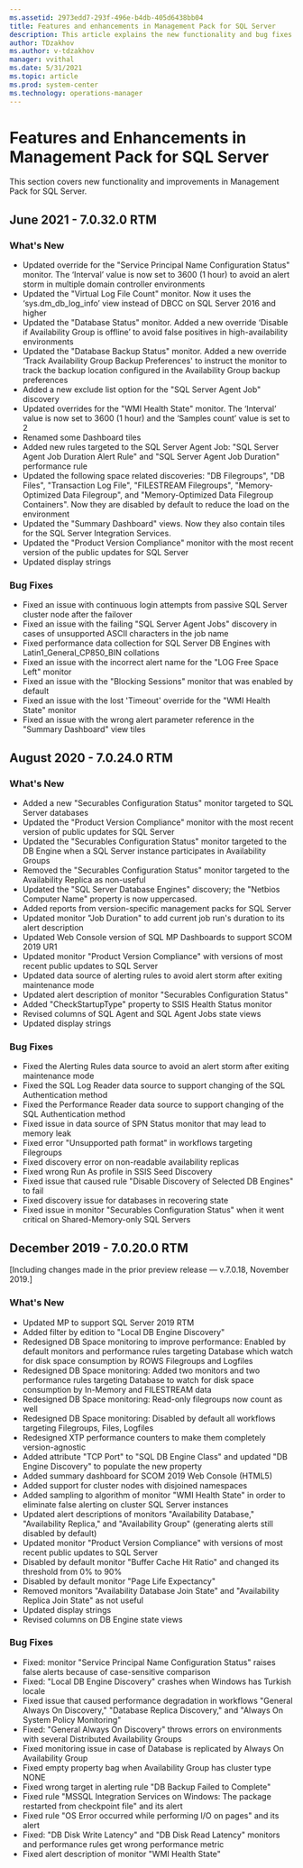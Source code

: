 ```yaml
---
ms.assetid: 2973edd7-293f-496e-b4db-405d6438bb04
title: Features and enhancements in Management Pack for SQL Server
description: This article explains the new functionality and bug fixes implemented in Management Pack for SQL Server
author: TDzakhov
ms.author: v-tdzakhov
manager: vvithal
ms.date: 5/31/2021
ms.topic: article
ms.prod: system-center
ms.technology: operations-manager
---
```


# Features and Enhancements in Management Pack for SQL Server

This section covers new functionality and improvements in Management Pack for SQL Server.

## June 2021 - 7.0.32.0 RTM 

### What's New

- Updated override for the "Service Principal Name Configuration Status" monitor. The ‘Interval’ value is now set to 3600 (1 hour) to avoid an alert storm in multiple domain controller environments
- Updated the "Virtual Log File Count" monitor. Now it uses the ‘sys.dm_db_log_info’ view instead of DBCC on SQL Server 2016 and higher 
- Updated the "Database Status" monitor. Added a new override ‘Disable if Availability Group is offline’ to avoid false positives in high-availability environments 
- Updated the "Database Backup Status" monitor. Added a new override ‘Track Availability Group Backup Preferences' to instruct the monitor to track the backup location configured in the Availability Group backup preferences 
- Added a new exclude list option for the "SQL Server Agent Job" discovery
- Updated overrides for the "WMI Health State" monitor. The ‘Interval’ value is now set to 3600 (1 hour) and the ‘Samples count’ value is set to 2
- Renamed some Dashboard tiles
- Added new rules targeted to the SQL Server Agent Job: "SQL Server Agent Job Duration Alert Rule" and "SQL Server Agent Job Duration" performance rule 
- Updated the following space related discoveries: "DB Filegroups", "DB Files", "Transaction Log File", "FILESTREAM Filegroups", "Memory-Optimized Data Filegroup", and "Memory-Optimized Data Filegroup Containers". Now they are disabled by default to reduce the load on the environment
- Updated the "Summary Dashboard" views. Now they also contain tiles for the SQL Server Integration Services. 
- Updated the "Product Version Compliance" monitor with the most recent version of the public updates for SQL Server 
- Updated display strings

### Bug Fixes

- Fixed an issue with continuous login attempts from passive SQL Server cluster node after the failover 
- Fixed an issue with the failing "SQL Server Agent Jobs" discovery in cases of unsupported ASCII characters in the job name 
- Fixed performance data collection for SQL Server DB Engines with Latin1_General_CP850_BIN collations
- Fixed an issue with the incorrect alert name for the "LOG Free Space Left" monitor
- Fixed an issue with the "Blocking Sessions" monitor that was enabled by default
- Fixed an issue with the lost 'Timeout' override for the "WMI Health State" monitor
- Fixed an issue with the wrong alert parameter reference in the "Summary Dashboard" view tiles

## August 2020 - 7.0.24.0 RTM

### What's New

- Added a new "Securables Configuration Status" monitor targeted to SQL Server databases
- Updated the "Product Version Compliance" monitor with the most recent version of public updates for SQL Server
- Updated the "Securables Configuration Status" monitor targeted to the DB Engine when a SQL Server instance participates in Availability Groups
- Removed the "Securables Configuration Status" monitor targeted to the Availability Replica as non-useful
- Updated the "SQL Server Database Engines" discovery; the "Netbios Computer Name" property is now uppercased.
- Added reports from version-specific management packs for SQL Server
- Updated monitor "Job Duration" to add current job run's duration to its alert description
- Updated Web Console version of SQL MP Dashboards to support SCOM 2019 UR1
- Updated monitor "Product Version Compliance" with versions of most recent public updates to SQL Server
- Updated data source of alerting rules to avoid alert storm after exiting maintenance mode
- Updated alert description of monitor "Securables Configuration Status"
- Added "CheckStartupType" property to SSIS Health Status monitor
- Revised columns of SQL Agent and SQL Agent Jobs state views
- Updated display strings

### Bug Fixes

- Fixed the Alerting Rules data source to avoid an alert storm after exiting maintenance mode
- Fixed the SQL Log Reader data source to support changing of the SQL Authentication method
- Fixed the Performance Reader data source to support changing of the SQL Authentication method
- Fixed issue in data source of SPN Status monitor that may lead to memory leak
- Fixed error "Unsupported path format" in workflows targeting Filegroups
- Fixed discovery error on non-readable availability replicas
- Fixed wrong Run As profile in SSIS Seed Discovery
- Fixed issue that caused rule "Disable Discovery of Selected DB Engines" to fail
- Fixed discovery issue for databases in recovering state
- Fixed issue in monitor "Securables Configuration Status" when it went critical on Shared-Memory-only SQL Servers

## December 2019 - 7.0.20.0 RTM

[Including changes made in the prior preview release — v.7.0.18, November 2019.]

### What's New

- Updated MP to support SQL Server 2019 RTM
- Added filter by edition to "Local DB Engine Discovery"
- Redesigned DB Space monitoring to improve performance: Enabled by default monitors and performance rules targeting Database which watch for disk space consumption by ROWS Filegroups and Logfiles
- Redesigned DB Space monitoring: Added two monitors and two performance rules targeting Database to watch for disk space consumption by In-Memory and FILESTREAM data
- Redesigned DB Space monitoring: Read-only filegroups now count as well
- Redesigned DB Space monitoring: Disabled by default all workflows targeting Filegroups, Files, Logfiles
- Redesigned XTP performance counters to make them completely version-agnostic
- Added attribute "TCP Port" to "SQL DB Engine Class" and updated "DB Engine Discovery" to populate the new property
- Added summary dashboard for SCOM 2019 Web Console (HTML5)
- Added support for cluster nodes with disjoined namespaces
- Added sampling to algorithm of monitor "WMI Health State" in order to eliminate false alerting on cluster SQL Server instances
- Updated alert descriptions of monitors "Availability Database," "Availability Replica," and "Availability Group" (generating alerts still disabled by default)
- Updated monitor "Product Version Compliance" with versions of most recent public updates to SQL Server
- Disabled by default monitor "Buffer Cache Hit Ratio" and changed its threshold from 0% to 90%
- Disabled by default monitor "Page Life Expectancy"
- Removed monitors "Availability Database Join State" and "Availability Replica Join State" as not useful
- Updated display strings
- Revised columns on DB Engine state views

### Bug Fixes

- Fixed: monitor "Service Principal Name Configuration Status" raises false alerts because of case-sensitive comparison
- Fixed: "Local DB Engine Discovery" crashes when Windows has Turkish locale
- Fixed issue that caused performance degradation in workflows "General Always On Discovery," "Database Replica Discovery," and "Always On System Policy Monitoring"
- Fixed: "General Always On Discovery" throws errors on environments with several Distributed Availability Groups
- Fixed monitoring issue in case of Database is replicated by Always On Availability Group
- Fixed empty property bag when Availability Group has cluster type NONE
- Fixed wrong target in alerting rule "DB Backup Failed to Complete"
- Fixed rule "MSSQL Integration Services on Windows: The package restarted from checkpoint file" and its alert
- Fixed rule "OS Error occurred while performing I/O on pages" and its alert
- Fixed: "DB Disk Write Latency" and "DB Disk Read Latency" monitors and performance rules get wrong performance metric
- Fixed alert description of monitor "WMI Health State"
